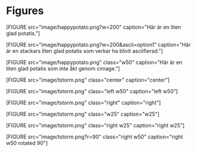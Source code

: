 Figures
================
[FIGURE src="image/happypotato.png?w=200" caption="Här är en liten glad potatis."]

[FIGURE src="image/happypotato.png?w=200&amp;ascii=option1" caption="Här är en stackars liten glad potatis som verkar ha blivit asciifierad."]

[FIGURE src="image/happypotato.png" class="w50" caption="Här är en liten glad potatis som inte åkt genom cimage."]

[FIGURE src="image/tstorm.png" class="center" caption="center"]

[FIGURE src="image/tstorm.png" class="left w50" caption="left w50"]

[FIGURE src="image/tstorm.png" class="right" caption="right"]

[FIGURE src="image/tstorm.png" class="w25" caption="w25"]

[FIGURE src="image/tstorm.png" class="right w25" caption="right w25"]

[FIGURE src="image/tstorm.png?r=90" class="right w50" caption="right w50 rotated 90"]
